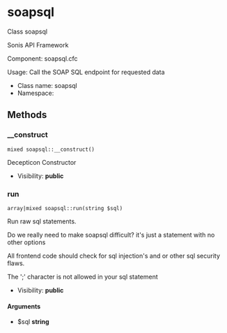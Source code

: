 soapsql
===============

Class soapsql

Sonis API Framework

Component: soapsql.cfc

Usage: Call the SOAP SQL endpoint for requested data


* Class name: soapsql
* Namespace: 







Methods
-------


### __construct

    mixed soapsql::__construct()

Decepticon Constructor



* Visibility: **public**




### run

    array|mixed soapsql::run(string $sql)

Run raw sql statements.

Do we really need to make soapsql difficult? it's
just a statement with no other options

All frontend code should check for sql injection's
and or other sql security flaws.

The ';' character is not allowed in your sql statement

* Visibility: **public**


#### Arguments
* $sql **string**


